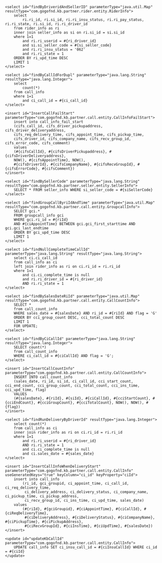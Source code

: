     <select id="findByDriveridAndSellerID" parameterType="java.util.Map" resultType="com.gogofnd.kb.partner.rider.entity.RiderInfo">
        select
            ri.ri_id, ri.si_id, ri.ri_insu_status, ri.ri_pay_status, ri.ri_state, ri.si_id, ri.ri_driver_id
        from rider_info as ri
        inner join seller_info as si on ri.si_id = si.si_id
        where 1=1
            and ri.ri_userid = #{ri_driver_id}
            and si.si_seller_code = #{si_seller_code}
            and ri.ri_insu_status = '062'
            and ri.ri_state = 1
        ORDER BY ri_upd_time DESC
        LIMIT 1
    </select>

    <select id="findByCallIdForDupl" parameterType="java.lang.String" resultType="java.lang.Integer">
        select
            count(*)
        from call_info
        where 1=1
            and ci_call_id = #{ci_call_id}
    </select>

    <insert id="InsertCallFailStart" parameterType="com.gogofnd.kb.partner.call.entity.CallInfoFailStart">
        insert into call_info_fail_start
        (cifs_call_id, cifs_driver_pickupaddress, cifs_driver_deliveryaddress,
        cifs_req_delivery_time, cifs_appoint_time, cifs_pickup_time,
        cifs_driver_id, cifs_company_name, cifs_recv_group_id, cifs_error_code, cifs_comment)
        values
        (#{cifsCallId}, #{cifsDriverPickupaddress}, #{cifsDriverDeliveryaddress},
        NOW(), #{cifsAppointTime}, NOW(),
        #{cifsDriverId}, #{cifsCompanyName}, #{cifsRecvGroupId}, #{cifsErrorCode}, #{cifsComment})
    </insert>

    <select id="findBySellerCode" parameterType="java.lang.String" resultType="com.gogofnd.kb.partner.seller.entity.SellerInfo">
        SELECT * FROM seller_info WHERE si_seller_code = #{siSellerCode}
    </select>

    <select id="findGroupCallByriIdAndTime" parameterType="java.util.Map" resultType="com.gogofnd.kb.partner.call.entity.GroupcallInfo">
        SELECT gci.*
        FROM groupcall_info gci
        WHERE gci.ri_id = #{riId}
        AND #{ciAppointTime} BETWEEN gci.gci_first_starttime AND gci.gci_last_endtime
        ORDER BY gci_upd_time DESC
        LIMIT 1
    </select>

    <select id="findNullCompleteTimeCallId" parameterType="java.lang.String" resultType="java.lang.String">
        select ci.ci_call_id
        from call_info as ci
        left join rider_info as ri on ci.ri_id = ri.ri_id
        where 1=1
            and ci.ci_complete_time is null
            and ri.ri_driver_id = #{ri_driver_id}
            AND ri.ri_state = 1
    </select>

    <select id="findBySalesDateRiId" parameterType="java.util.Map" resultType="com.gogofnd.kb.partner.call.entity.CallCountInfo">
        SELECT *
        from call_count_info
        WHERE sales_date = #{salesDate} AND ri_id = #{riId} AND flag = 'G'
        ORDER BY cci_group_count DESC, cci_total_count DESC
        LIMIT 1
        FOR UPDATE;
    </select>

    <select id="findByCiCallId" parameterType="java.lang.String" resultType="java.lang.Integer">
        SELECT count(*)
        from call_count_info
        WHERE ci_call_id = #{ciCallId} AND flag = 'G';
    </select>

    <insert id="InsertCallCountInfo" parameterType="com.gogofnd.kb.partner.call.entity.CallCountInfo">
        INSERT INTO call_count_info
        (sales_date, ri_id, si_id, ci_call_id, cci_start_count, cci_end_count, cci_group_count, cci_total_count, cci_ins_time, cci_upd_time, flag)
        VALUES
        (#{salesDate}, #{riId}, #{siId}, #{ciCallId}, #{cciStartCount}, #{cciEndCount}, #{cciGroupCount}, #{cciTotalCount}, NOW(), NOW(), #{flag})
    </insert>

    <select id="findRunDeliveryByDriverId" resultType="java.lang.Integer">
        select count(*)
        from call_info as ci
        inner join rider_info as ri on ci.ri_id = ri.ri_id
        where 1=1
            and ri.ri_userid = #{ri_driver_id}
            AND ri.ri_state = 1
            and ci.ci_complete_time is null
            and ci.sales_date = #{sales_date}
    </select>

    <insert id="InsertCallInfoWhenDeliveryStart" parameterType="com.gogofnd.kb.partner.call.entity.CallInfo" useGeneratedKeys="true" keyColumn="ci_id" keyProperty="ciId">
        insert into call_info
            (ri_id, gci_groupid, ci_appoint_time, ci_call_id, ci_req_delivery_time,
             ci_delivery_address, ci_delivery_status, ci_company_name, ci_pickup_time, ci_pickup_address,
             ci_recv_group_id, ci_ins_time, ci_upd_time, sales_date)
        values
            (#{riId}, #{gciGroupid}, #{ciAppointTime}, #{ciCallId}, #{ciReqDeliveryTime},
             #{ciDeliveryAddress}, #{ciDeliveryStatus}, #{ciCompanyName}, #{ciPickupTime}, #{ciPickupAddress},
             #{ciRecvGroupId}, #{ciInsTime}, #{ciUpdTime}, #{salesDate})
    </insert>

    <update id="updateKbCallId" parameterType="com.gogofnd.kb.partner.call.entity.CallInfo">
        UPDATE call_info SET ci_insu_call_id = #{ciInsuCallId} WHERE ci_id = #{ciId}
    </update>
